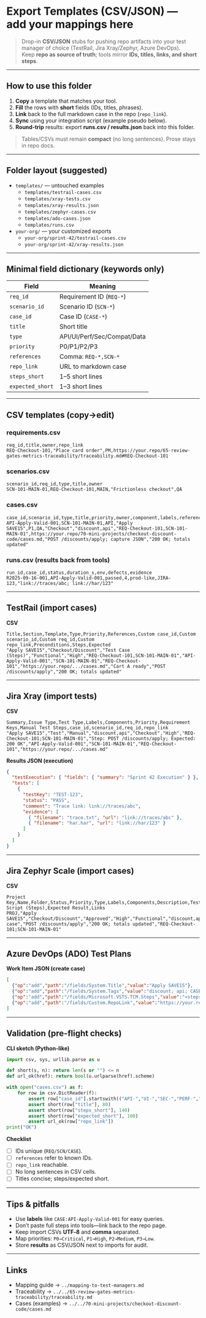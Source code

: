 # Export Templates (CSV/JSON) — add your mappings here

> Drop-in **CSV/JSON** stubs for pushing repo artifacts into your test manager of choice (TestRail, Jira Xray/Zephyr, Azure DevOps).  
> Keep **repo as source of truth**; tools mirror **IDs, titles, links, and short steps**.

---

## How to use this folder

1) **Copy** a template that matches your tool.  
2) **Fill** the rows with **short** fields (IDs, titles, phrases).  
3) **Link** back to the full markdown case in the repo (`repo_link`).  
4) **Sync** using your integration script (example pseudo below).  
5) **Round-trip** results: export **runs.csv / results.json** back into this folder.

> Tables/CSVs must remain **compact** (no long sentences). Prose stays in repo docs.

---

## Folder layout (suggested)

- `templates/` — untouched examples
  - `templates/testrail-cases.csv`
  - `templates/xray-tests.csv`
  - `templates/xray-results.json`
  - `templates/zephyr-cases.csv`
  - `templates/ado-cases.json`
  - `templates/runs.csv`
- `your-org/` — your customized exports
  - `your-org/sprint-42/testrail-cases.csv`
  - `your-org/sprint-42/xray-results.json`

---

## Minimal field dictionary (keywords only)

| Field | Meaning |
|---|---|
| `req_id` | Requirement ID (`REQ-*`) |
| `scenario_id` | Scenario ID (`SCN-*`) |
| `case_id` | Case ID (`CASE-*`) |
| `title` | Short title |
| `type` | API/UI/Perf/Sec/Compat/Data |
| `priority` | P0/P1/P2/P3 |
| `references` | Comma: `REQ-*,SCN-*` |
| `repo_link` | URL to markdown case |
| `steps_short` | 1–5 short lines |
| `expected_short` | 1–3 short lines |

---

## CSV templates (copy→edit)

### requirements.csv

```csv
req_id,title,owner,repo_link
REQ-Checkout-101,"Place card order",PM,https://your.repo/65-review-gates-metrics-traceability/traceability.md#REQ-Checkout-101
```

### scenarios.csv

```csv
scenario_id,req_id,type,title,owner
SCN-101-MAIN-01,REQ-Checkout-101,MAIN,"Frictionless checkout",QA
```

### cases.csv

```csv
case_id,scenario_id,type,title,priority,owner,component,labels,references,repo_link,steps_short,expected_short
API-Apply-Valid-001,SCN-101-MAIN-01,API,"Apply SAVE15",P1,QA,"Checkout","discount,api","REQ-Checkout-101,SCN-101-MAIN-01",https://your.repo/70-mini-projects/checkout-discount-code/cases.md,"POST /discounts/apply; capture JSON","200 OK; totals updated"
```

### runs.csv (results back from tools)

```csv
run_id,case_id,status,duration_s,env,defects,evidence
R2025-09-16-001,API-Apply-Valid-001,passed,4,prod-like,JIRA-123,"link://traces/abc; link://har/123"
```

---

## TestRail (import cases)

**CSV**

```csv
Title,Section,Template,Type,Priority,References,Custom case_id,Custom scenario_id,Custom req_id,Custom repo_link,Preconditions,Steps,Expected
"Apply SAVE15","Checkout/Discount","Test Case (Steps)","Functional","High","REQ-Checkout-101,SCN-101-MAIN-01","API-Apply-Valid-001","SCN-101-MAIN-01","REQ-Checkout-101","https://your.repo/.../cases.md","Cart A ready","POST /discounts/apply","200 OK; totals updated"
```

---

## Jira Xray (import tests)

**CSV**

```csv
Summary,Issue Type,Test Type,Labels,Components,Priority,Requirement Keys,Manual Test Steps,case_id,scenario_id,req_id,repo_link
"Apply SAVE15","Test","Manual","discount,api","Checkout","High","REQ-Checkout-101;SCN-101-MAIN-01","Step: POST /discounts/apply; Expected: 200 OK","API-Apply-Valid-001","SCN-101-MAIN-01","REQ-Checkout-101","https://your.repo/.../cases.md"
```

**Results JSON (execution)**

```json
{
  "testExecution": { "fields": { "summary": "Sprint 42 Execution" } },
  "tests": [
    {
      "testKey": "TEST-123",
      "status": "PASS",
      "comment": "Trace link: link://traces/abc",
      "evidence": [
        { "filename": "trace.txt", "url": "link://traces/abc" },
        { "filename": "har.har", "url": "link://har/123" }
      ]
    }
  ]
}
```

---

## Jira Zephyr Scale (import cases)

**CSV**

```csv
Project Key,Name,Folder,Status,Priority,Type,Labels,Components,Description,Test Script (Steps),Expected Result,Links
PROJ,"Apply SAVE15","Checkout/Discount","Approved","High","Functional","discount,api","Checkout","API case","POST /discounts/apply","200 OK; totals updated","REQ-Checkout-101;SCN-101-MAIN-01"
```

---

## Azure DevOps (ADO) Test Plans

**Work Item JSON (create case)**

```json
[
  {"op":"add","path":"/fields/System.Title","value":"Apply SAVE15"},
  {"op":"add","path":"/fields/System.Tags","value":"discount; api; CASE:API-Apply-Valid-001"},
  {"op":"add","path":"/fields/Microsoft.VSTS.TCM.Steps","value":"<steps id=\"0\" last=\"2\"><step id=\"1\"><parameterizedString isformatted=\"true\">POST /discounts/apply</parameterizedString><parameterizedString isformatted=\"true\">200 OK</parameterizedString></step></steps>"},
  {"op":"add","path":"/fields/Custom.RepoLink","value":"https://your.repo/.../cases.md"}
]
```

---

## Validation (pre-flight checks)

**CLI sketch (Python-like)**

```python
import csv, sys, urllib.parse as u

def short(s, n): return len(s or "") <= n
def url_ok(href): return bool(u.urlparse(href).scheme)

with open("cases.csv") as f:
    for row in csv.DictReader(f):
        assert row["case_id"].startswith(("API-","UI-","SEC-","PERF-","CASE-"))
        assert short(row["title"], 80)
        assert short(row["steps_short"], 140)
        assert short(row["expected_short"], 100)
        assert url_ok(row["repo_link"])
print("OK")
```

**Checklist**

- [ ] IDs unique (`REQ/SCN/CASE`).  
- [ ] `references` refer to known IDs.  
- [ ] `repo_link` reachable.  
- [ ] No long sentences in CSV cells.  
- [ ] Titles concise; steps/expected short.

---

## Tips & pitfalls

- Use **labels** like `CASE:API-Apply-Valid-001` for easy queries.  
- Don’t paste full steps into tools—link back to the repo page.  
- Keep import CSVs **UTF‑8** and **comma** separated.  
- Map priorities: `P0→Critical`, `P1→High`, `P2→Medium`, `P3→Low`.  
- Store **results** as CSV/JSON next to imports for audit.

---

## Links

- Mapping guide → `../mapping-to-test-managers.md`  
- Traceability → `../../65-review-gates-metrics-traceability/traceability.md`  
- Cases (examples) → `../../70-mini-projects/checkout-discount-code/cases.md`

